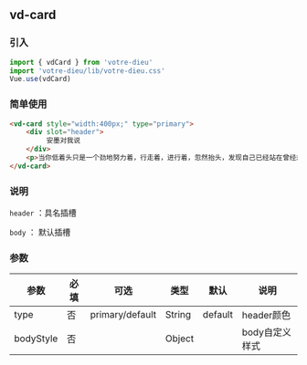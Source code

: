 ## vd-card

### 引入

```js
import { vdCard } from 'votre-dieu'
import 'votre-dieu/lib/votre-dieu.css'
Vue.use(vdCard)
```

### 简单使用
```html
<vd-card style="width:400px;" type="primary">
    <div slot="header">
         安墨对我说
    </div>
    <p>当你低着头只是一个劲地努力着，行走着，进行着，忽然抬头，发现自己已经站在曾经想要站着的位置了</p>
</vd-card>
```

### 说明

`header` ：具名插槽

`body` ： 默认插槽

### 参数

| 参数      | 必填 | 可选            | 类型   | 默认    | 说明           |
| --------- | ---- | --------------- | ------ | ------- | -------------- |
| type      | 否   | primary/default | String | default | header颜色     |
| bodyStyle | 否   |                 | Object |         | body自定义样式 |
